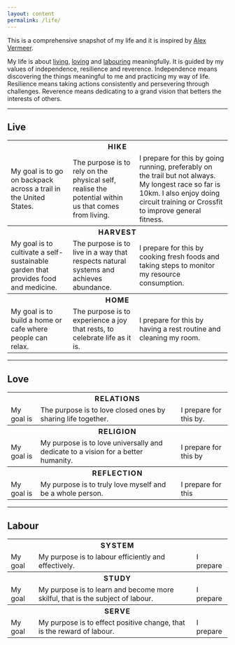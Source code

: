 ```yaml
---
layout: content
permalink: /life/
---
```


This is a comprehensive snapshot of my life and it is inspired by [Alex Vermeer](https://alexvermeer.com/life-hacking/).

My life is about <a href="#live">living</a>, <a href="#love">loving</a> and <a href="#labour">labouring</a> meaningfully. It is guided by my values of independence, resilience and reverence. Independence means discovering the things meaningful to me and practicing my way of life. Resilience means taking actions consistently and persevering through challenges. Reverence means dedicating to a grand vision that betters the interests of others.

----

## <a id="live" class="no-hov">Live</a>

<table style="width:100%">
  <tr>
    <th colspan="3" style="letter-spacing:0.1rem">HIKE</th>
  </tr>
  <tr>
    <td class="c1">My goal is to go on backpack across a trail in the United States.</td>
    <td class="c1">The purpose is to rely on the physical self, realise the potential within us that comes from living.</td>
    <td class="c2">I prepare for this by going running, preferably on the trail but not always. My longest race so far is 10km. I also enjoy doing circuit training or Crossfit to improve general fitness.</td>
  </tr>
  <tr>
    <th colspan="3" style="letter-spacing:0.1rem">HARVEST</th>
  </tr>
  <tr>
    <td class="c1">My goal is to cultivate a self-sustainable garden that provides food and medicine.</td>
    <td class="c1">The purpose is to live in a way that respects natural systems and achieves abundance.</td>
    <td class="c2">I prepare for this by cooking fresh foods and taking steps to monitor my resource consumption.</td>
  </tr>
  <tr>
    <th colspan="3" style="letter-spacing:0.1rem">HOME</th>
  </tr>
  <tr>
    <td class="c1">My goal is to build a home or cafe where people can relax.</td>
    <td class="c1">The purpose is to experience a joy that rests, to celebrate life as it is.</td>
    <td class="c2">I prepare for this by having a rest routine and cleaning my room.</td>
  </tr>
</table>

----

## <a id="love" class="no-hov">Love</a>

<table style="width:100%">
  <tr>
    <th colspan="3" style="letter-spacing:0.1rem">RELATIONS</th>
  </tr>
  <tr>
    <td class="c1">My goal is</td>
    <td class="c1">The purpose is to love closed ones by sharing life together.</td>
    <td class="c2">I prepare for this by.</td>
  </tr>
  <tr>
    <th colspan="3" style="letter-spacing:0.1rem">RELIGION</th>
  </tr>
  <tr>
    <td class="c1">My goal is</td>
    <td class="c1">My purpose is to love universally and dedicate to a vision for a better humanity.</td>
    <td class="c2">I prepare for this by</td>
  </tr>
  <tr>
    <th colspan="3" style="letter-spacing:0.1rem">REFLECTION</th>
  </tr>
  <tr>
    <td class="c1">My goal is</td>
    <td class="c1">My purpose is to truly love myself and be a whole person.</td>
    <td class="c2">I prepare for this</td>
  </tr>
</table>

----

## <a id="labour" class="no-hov">Labour</a>

<table style="width:100%">
  <tr>
    <th colspan="3" style="letter-spacing:0.1rem">SYSTEM</th>
  </tr>
  <tr>
    <td class="c1">My goal</td>
    <td class="c1">My purpose is to labour efficiently and effectively.</td>
    <td class="c2">I prepare</td>
  </tr>
  <tr>
    <th colspan="3" style="letter-spacing:0.1rem">STUDY</th>
  </tr>
  <tr>
    <td class="c1">My goal</td>
    <td class="c1">My purpose is to learn and become more skilful, that is the subject of labour.</td>
    <td class="c2">I prepare</td>
  </tr>
  <tr>
    <th colspan="3" style="letter-spacing:0.1rem">SERVE</th>
  </tr>
  <tr>
    <td class="c1">My goal</td>
    <td class="c1">My purpose is to effect positive change, that is the reward of labour.</td>
    <td class="c2">I prepare</td>
  </tr>
</table>

